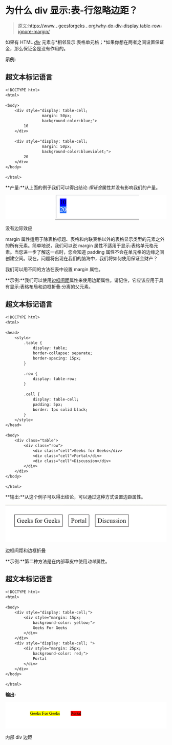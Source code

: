 # 为什么 div 显示:表-行忽略边距？

> 原文:[https://www . geesforgeks . org/why-do-div-display table-row-ignore-margin/](https://www.geeksforgeeks.org/why-does-div-displaytable-row-ignore-margin/)

如果有 HTML [*div*](https://www.geeksforgeeks.org/div-tag-html/) 元素与*相邻显示:表格单元格；*如果你想在两者之间设置保证金，那么保证金是没有作用的。

**示例:**

## 超文本标记语言

```
<!DOCTYPE html>
<html>

<body>
    <div style="display: table-cell; 
                margin: 50px;
                background-color:blue;">
        10
    </div>

    <div style="display: table-cell; 
                margin: 50px; 
                background-color:blueviolet;">
        20
    </div>
</body>

</html>
```

**产量:**从上面的例子我们可以得出结论:*保证金*属性并没有影响我们的产量。

![](img/f63b57bcf208241366f00e19ad5e3699.png)

没有边际效应

margin 属性适用于除表格标题、表格和内联表格以外的表格显示类型的元素之外的所有元素。简单地说，我们可以说 margin 属性不适用于显示:表格单元格元素。当您进一步了解这一点时，您会知道 padding 属性不会在单元格的边缘之间创建空间。现在，问题将出现在我们的脑海中，我们将如何使用保证金财产？

我们可以用不同的方法在表中设置 margin 属性。

**示例:**我们可以使用[边框间距](https://www.geeksforgeeks.org/css-border-spacing-property/)属性来使用边距属性。请记住，它应该应用于具有显示:表格布局和边框折叠:分离的父元素。

## 超文本标记语言

```
<!DOCTYPE html>
<html>

<head>
    <style>
        .table {
            display: table;
            border-collapse: separate;
            border-spacing: 15px;
        }

        .row {
            display: table-row;
        }

        .cell {
            display: table-cell;
            padding: 5px;
            border: 1px solid black;
        }
    </style>
</head>

<body>
    <div class="table">
        <div class="row">
            <div class="cell">Geeks for Geeks</div>
            <div class="cell">Portal</div>
            <div class="cell">Discussion</div>
        </div>
    </div>
</body>

</html>
```

**输出:**从这个例子可以得出结论，可以通过这种方式设置边距属性。

![](img/c895cb61acc2f5249d4bafa8c0df80f1.png)

边框间距和边框折叠

**示例:**第二种方法是在内部草皮中使用*边缘*属性。

## 超文本标记语言

```
<!DOCTYPE html>
<html>

<body>
    <div style="display: table-cell;">
        <div style="margin: 15px;
            background-color: yellow;">
            Geeks For Geeks
        </div>
    </div>
    <div style="display: table-cell; ">
        <div style="margin: 25px; 
            background-color: red;">
            Portal
        </div>
    </div>
</body>

</html>
```

**输出:**

![](img/eb06d3c020b77f73ff5bedf952c55761.png)

内部 div 边距